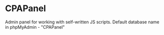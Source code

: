# CPAPanel
Admin panel for working with self-written JS scripts.
Default database name in phpMyAdmin - "CPAPanel"

